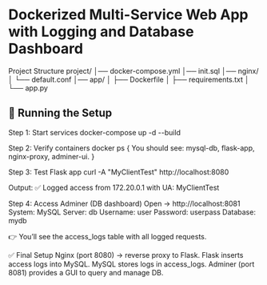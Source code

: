 # Dockerized Multi-Service Web App with Logging and Database Dashboard

Project Structure
      project/
      │── docker-compose.yml
      │── init.sql
      │── nginx/
      │   └── default.conf
      │── app/
      │   ├── Dockerfile
      │   ├── requirements.txt
      │   └── app.py


## 🚀 Running the Setup
Step 1: Start services
      docker-compose up -d --build

Step 2: Verify containers
      docker ps
      { You should see: mysql-db, flask-app, nginx-proxy, adminer-ui. }

Step 3: Test Flask app
      curl -A "MyClientTest" http://localhost:8080

Output:
      ✅ Logged access from 172.20.0.1 with UA: MyClientTest

Step 4: Access Adminer (DB dashboard)
      Open → http://localhost:8081
      System: MySQL
      Server: db
      Username: user
      Password: userpass
      Database: mydb

👉 You’ll see the access_logs table with all logged requests.


✅ Final Setup
      Nginx (port 8080) → reverse proxy to Flask.
      Flask inserts access logs into MySQL.
      MySQL stores logs in access_logs.
      Adminer (port 8081) provides a GUI to query and manage DB.

